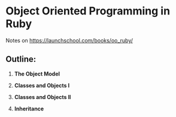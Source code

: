 # Object Oriented Programming in Ruby

Notes on https://launchschool.com/books/oo_ruby/

## Outline:

1. **The Object Model**

2. **Classes and Objects I**

3. **Classes and Objects II**

4. **Inheritance**

